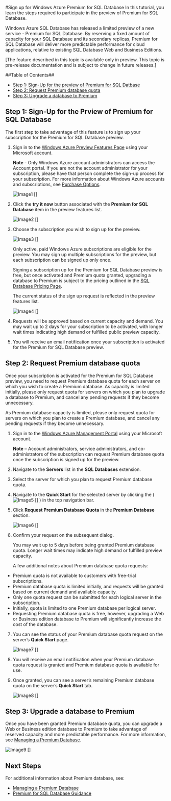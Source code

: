 <properties linkid="manage-services-sql-databases-premium" urlDisplayName="Premium SQL Database" pageTitle="Sign up for Windows Azure Premium for SQL Database" metaKeywords="" metaDescription="Describes how to sign up for the Premium for SQL Database preview, request your Premium database quota, and then upgrade a database to Premium in Windows Azure SQL Database." metaCanonical="" disqusComments="1" umbracoNaviHide="0" />

<div chunk="../chunks/sql-databases-left-nav.md" />

#Sign up for Windows Azure Premium for SQL Database
In this tutorial, you learn the steps required to participate in the preview of Premium for SQL Database.

Windows Azure SQL Database has released a limited preview of a new service - Premium for SQL Database. By reserving a fixed amount of capacity for your SQL Database and its secondary replicas, Premium for SQL Database will deliver more predictable performance for cloud applications, relative to existing SQL Database Web and Business Editions. 

[The feature described in this topic is available only in preview. This topic is pre-release documentation and is subject to change in future releases.]

##Table of Contents##

* [Step 1: Sign-Up for the preview of Premium for SQL Datbase](#SignUp)
* [Step 2: Request Premium database quota](#Quota)
* [Step 3: Upgrade a database to Premium](#Upgrade)

<h2><a id="SignUp"></a>Step 1: Sign-Up for the Prview of Premium for SQL Database</h2>
The first step to take advantage of this feature is to sign up your subscription for the Premium for SQL Database preview.

1. Sign in to the [Windows Azure Preview Features Page](http://account.windowsazure.com/PreviewFeatures) using your Microsoft account.

	**Note** - Only Windows Azure account administrators can access the Account portal. If you are not the account administrator for your subscription, please have that person complete the sign-up process for your subscription. For more information about Windows Azure accounts and subscriptions, see [Purchase Options](http://account.windowsazure.com/PreviewFeatures).
 
	![Image1] []

2. Click the **try it now** button associated with the **Premium for SQL Database** item in the preview features list.

	![Image2] []

3. Choose the subscription you wish to sign up for the preview.

	![Image3] []

	Only active, paid Windows Azure subscriptions are eligible for the preview. You may sign up multiple subscriptions for the preview, but each subscription can be signed up only once. 

	Signing a subscription up for the Premium for SQL Database preview is free, but once activated and Premium quota granted, upgrading a database to Premium is subject to the pricing outlined in the [SQL Database Pricing Page](http://www.windowsazure.com/en-us/pricing/details/sql-database/).

	The current status of the sign up request is reflected in the preview features list.

	![Image4] []

4. Requests will be approved based on current capacity and demand. You may wait up to 2 days for your subscription to be activated, with longer wait times indicating high demand or fulfilled public preview capacity.

5. You will receive an email notification once your subscription is activated for the Premium for SQL Database preview. 


<h2><a id="Quota"></a>Step 2: Request Premium database quota</h2>
Once your subscription is activated for the Premium for SQL Database preview, you need to request Premium database quota for each server on which you wish to create a Premium database. As capacity is limited initially, please only request quota for servers on which you plan to upgrade a database to Premium, and cancel any pending requests if they become unnecessary. 

As Premium database capacity is limited, please only request quota for servers on which you plan to create a Premium database, and cancel any pending requests if they become unnecessary.  

1. Sign in to the [Windows Azure Management Portal](http://www.manage.windowsazure.com/) using your Microsoft account.

	**Note** – Account administrators, service administrators, and co-administrators of the subscription can request Premium database quota once the subscription is signed up for the preview.

2.	Navigate to the **Servers** list in the **SQL Databases** extension.
3.	Select the server for which you plan to request Premium database quota.
4.	Navigate to the **Quick Start** for the selected server by clicking the (![Image5] [] ) in the top navigation bar.
5.	Click **Request Premium Database Quota** in the **Premium Database** section.

	![Image6] []
6.	Confirm your request on the subsequent dialog. 

	You may wait up to 5 days before being granted Premium database quota. Longer wait times may indicate high demand or fulfilled preview capacity.

	A few additional notes about Premium database quota requests:

- Premium quota is not available to customers with free-trial subscriptions.
- Premium database quota is limited initially, and requests will be granted based on current demand and available capacity.
- Only one quota request can be submitted for each logical server in the subscription.
- Initially, quota is limited to one Premium database per logical server.
- Requesting Premium database quota is free, however, upgrading a Web or Business edition database to Premium will significantly increase the cost of the database. 
7.	You can see the status of your Premium database quota request on the server’s **Quick Start** page.

	![Image7] []
8.	You will receive an email notification when your Premium database quota request is granted and Premium database quota is available for use.
9.	Once granted, you can see a server’s remaining Premium database quota on the server’s **Quick Start** tab.

	![Image8] []

<h2><a id="Upgrade"></a>Step 3: Upgrade a database to Premium</h2>

Once you have been granted Premium database quota, you can upgrade a Web or Business edition database to Premium to take advantage of reserved capacity and more predictable performance. For more information, see [Managing a Premium Database](http://go.microsoft.com/fwlink/p/?LinkID=311927).

![Image9] []

<h2><a id="NextSteps"></a>Next Steps</h2>
For additional information about Premium database, see:

* [Managing a Premium Database](http://go.microsoft.com/fwlink/p/?LinkID=311927)
* [Premium for SQL Database Guidance](http://go.microsoft.com/fwlink/p/?LinkId=313650)



[Image1]: ../media/AccountSignup-Figure1.png
[Image2]: ../media/AccountSignupButton-Figure2.png
[Image3]: ../media/Subscription-Figure3.PNG
[Image4]: ../media/Status-Figure4.png
[Image5]: ../media/QuickStart-Figure5.PNG
[Image6]: ../media/RequestQuota-Figure6.png
[Image7]: ../media/PendingApproval-Figure7.png
[Image8]: ../media/QuotaApproved-Figure8.png
[Image9]: ../media/PremiumDatabase-Figure9a.png



